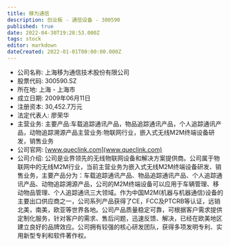 ```yaml
---
title: 移为通信
description: 创业板 - 通信设备 - 300590
published: true
date: 2022-04-30T19:28:53.000Z
tags: stock
editor: markdown
dateCreated: 2022-01-01T00:00:00.000Z
---
```


- 公司名称: 上海移为通信技术股份有限公司
- 股票代码: 300590.SZ
- 所在地: 上海 - 上海市
- 成立日期: 2009年06月11日
- 注册资本: 30,452.7万元
- 法定代表人: 廖荣华
- 主营业务: 主要产品:车载追踪通讯产品，物品追踪通讯产品，个人追踪通讯产品，动物追踪溯源产品主营业务:物联网行业，嵌入式无线M2M终端设备研发，销售业务
- 公司官网: [www.queclink.com](www.queclink.com)
- 公司介绍: 公司是业界领先的无线物联网设备和解决方案提供商。公司属于物联网中的无线M2M行业，当前主营业务为嵌入式无线M2M终端设备研发、销售业务，主要产品分为：车载追踪通讯产品、物品追踪通讯产品、个人追踪通讯产品、动物追踪溯源产品，公司的M2M终端设备可以应用于车辆管理、移动物品管理、个人追踪通讯三大领域。作为中国M2M(机器与机器通信)设备的主要出口供应商之一，公司系列产品获得了CE，FCC及PTCRB等认证，远销北美，南美，欧亚等世界各地。公司产品质量稳定可靠，可根据客户需求提供定制化服务，针对客户的需求、售后问题，迅速反馈、解决，已经在欧美地区建立良好的品牌效应。公司拥有较强的核心研发团队，获得多项发明专利、实用新型专利和软件著作权。


